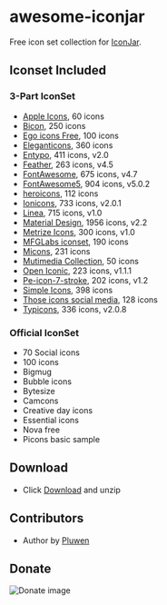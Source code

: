 # awesome-iconjar
Free icon set collection for [IconJar](https://geticonjar.com/).

## Iconset Included

### 3-Part IconSet
* [Apple Icons](http://www.webalys.com/), 60 icons
* [Bicon](http://bicon.lab.themebucket.net), 250 icons
* [Ego icons Free](http://www.ego-icons.com/), 100 icons
* [Eleganticons](https://github.com/josephnle/elegant-icons), 360 icons
* [Entypo](http://www.entypo.com/), 411 icons, v2.0
* [Feather](https://feathericons.com), 263 icons, v4.5
* [FontAwesome](https://github.com/FortAwesome/Font-Awesome), 675 icons, v4.7
* [FontAwesome5](https://fontawesome.com), 904 icons, v5.0.2
* [heroicons](https://github.com/sschoger/heroicons-ui), 112 icons
* [Ionicons](https://github.com/driftyco/ionicons), 733 icons, v2.0.1
* [Linea](http://linea.io/), 715 icons, v1.0
* [Material Design](https://github.com/google/material-design-icons), 1956 icons, v2.2
* [Metrize Icons](http://www.alessioatzeni.com/metrize-icons/), 300 icons, v1.0
* [MFGLabs iconset](https://github.com/MfgLabs/mfglabs-iconset), 190 icons
* [Micons](https://dribbble.com/shots/2071168-231-Icon-Set), 231 icons
* [Mutimedia Collection](), 50 icons
* [Open Iconic](https://github.com/iconic/open-iconic), 223 icons, v1.1.1
* [Pe-icon-7-stroke](http://themes-pixeden.com/font-demos/7-stroke/), 202 icons, v1.2
* [Simple Icons](https://simpleicons.org/), 398 icons
* [Those icons social media](https://thoseicons.com/freebies), 128 icons
* [Typicons](https://github.com/stephenhutchings/typicons.font), 336 icons, v2.0.8

### Official IconSet
* 70 Social icons
* 100 icons
* Bigmug
* Bubble icons
* Bytesize
* Camcons
* Creative day icons
* Essential icons
* Nova free
* Picons basic sample

## Download
* Click [Download](https://github.com/pluwen/awesome-iconjar/archive/master.zip) and unzip

## Contributors
* Author by [Pluwen](https://twitter.com/pluwen)

## Donate

![Donate image](https://github.com/pluwen/awesome-iconjar/raw/master/donate.jpg "Thank you for your support!")
